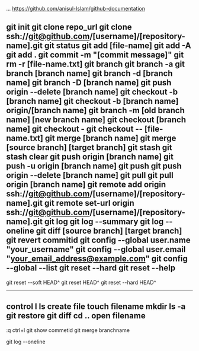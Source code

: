 ...
https://github.com/anisul-Islam/github-documentation




git init
git clone repo_url
git clone ssh://git@github.com/[username]/[repository-name].git
git status
git add [file-name]
git add -A
git add .
git commit -m "[commit message]"
git rm -r [file-name.txt]
git branch
git branch -a
git branch [branch name]
git branch -d [branch name]
git branch -D [branch name]
git push origin --delete [branch name]
git checkout -b [branch name]
git checkout -b [branch name] origin/[branch name]
git branch -m [old branch name] [new branch name]
git checkout [branch name]
git checkout -
git checkout -- [file-name.txt]
git merge [branch name]
git merge [source branch] [target branch]
git stash
git stash clear
git push origin [branch name]
git push -u origin [branch name]
git push
git push origin --delete [branch name]
git pull
git pull origin [branch name]
git remote add origin ssh://git@github.com/[username]/[repository-name].git
git remote set-url origin ssh://git@github.com/[username]/[repository-name].git
git log
git log --summary
git log --oneline
git diff [source branch] [target branch]
git revert commitid
git config --global user.name "your_username"
git config --global user.email "your_email_address@example.com"
git config --global --list
git reset --hard
git reset --help
----------
git reset --soft HEAD^
git reset HEAD^
git reset --hard HEAD^

---------------
control l
ls
create file touch filename
mkdir
ls -a
git restore
git diff
cd ..
open filename
---------------
:q
ctrl+l
git show commetid
git merge branchname

git log --oneline